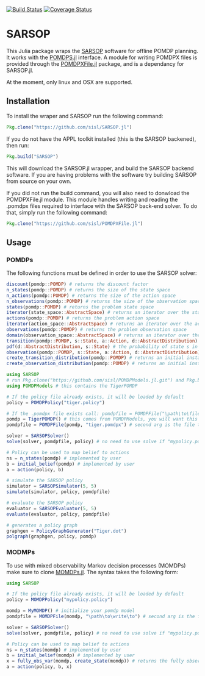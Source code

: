 [![Build Status](https://travis-ci.org/sisl/SARSOP.jl.svg?branch=master)](https://travis-ci.org/sisl/SARSOP.jl)
[![Coverage Status](https://coveralls.io/repos/sisl/SARSOP.jl/badge.svg)](https://coveralls.io/r/sisl/SARSOP.jl)

# SARSOP

This Julia package wraps the [SARSOP](http://bigbird.comp.nus.edu.sg/pmwiki/farm/appl/) software for offline POMDP planning. 
It works with the [POMDPS.jl](https://github.com/sisl/POMDPs.jl) interface.
A module for writing POMDPX files is provided through the [POMDPXFile.jl](https://github.com/sisl/POMDPXFile.jl) package, and is a dependancy for SARSOP.jl. 

At the moment, only linux and OSX are supported.

## Installation
To install the wraper and SARSOP run the following command:

```julia
Pkg.clone("https://github.com/sisl/SARSOP.jl")
```

If you do not have the APPL toolkit installed (this is the SARSOP backened), then run:

```julia
Pkg.build("SARSOP")
```

This will download the SARSOP.jl wrapper, and build the SARSOP backend software. If you are having problems with the
software try building SARSOP from source on your own. 

If you did not run the build command, you will also need to donwload the POMDPXFile.jl module. This module handles writing and reading the .pomdpx files required to interface with the SARSOP back-end solver. To do that, simply run the following command:

```julia
Pkg.clone("https://github.com/sisl/POMDPXFile.jl")
```

## Usage
### POMDPs
The following functions must be defined in order to use the SARSOP solver:

```julia
discount(pomdp::POMDP) # returns the discount factor
n_states(pomdp::POMDP) # returns the size of the state space
n_actions(pomdp::POMDP) # returns the size of the action space
n_observations(pomdp::POMDP) # returns the size of the observation space
states(pomdp::POMDP) # returns the problem state space
iterator(state_space::AbstractSpace) # returns an iterator over the state space
actions(pomdp::POMDP) # returns the problem action space
iterator(action_space::AbstractSpace) # returns an iterator over the action space
observations(pomdp::POMDP) # returns the problem observation space
domain(observation_space::AbstractSpace) # returns an iterator over the observation space
transition(pomdp::POMDP, s::State, a::Action, d::AbstractDistribution) # distribution of states from the (s,a) pair
pdf(d::AbstractDistribution, s::State) # the probability of state s in distribution d
observation(pomdp::POMDP, s::State, a::Action, d::AbstractDistribution) # distribution over observation from the (s,a) pair
create_transition_distribution(pomdp::POMDP) # returns an initial instance of the transition distribution
create_observation_distribution(pomdp::POMDP) # returns an initial instance of the observation distribution
```
```julia
using SARSOP
# run Pkg.clone("https://github.com/sisl/POMDPModels.jl.git") and Pkg.build("POMDPModels") to get this module
using POMDPModels # this contains the TigerPOMDP

# If the policy file already exists, it will be loaded by default
policy = POMDPPolicy("tiger.policy")

# If the .pomdpx file exists call: pomdpfile = POMDPFile("\path\to\file") 
pomdp = TigerPOMDP() # this comes from POMDPModels, you will want this to be your concrete POMDP type
pomdpfile = POMDPFile(pomdp, "tiger.pomdpx") # second arg is the file to which .pomdpx will be writeten

solver = SARSOPSolver()
solve(solver, pomdpfile, policy) # no need to use solve if "mypolicy.policy" already exists

# Policy can be used to map belief to actions
ns = n_states(pomdp) # implemented by user
b = initial_belief(pomdp) # implemented by user
a = action(policy, b) 

# simulate the SARSOP policy
simulator = SARSOPSimulator(5, 5)
simulate(simulator, policy, pomdpfile)

# evaluate the SARSOP policy
evaluator = SARSOPEvaluator(5, 5)
evaluate(evaluator, policy, pomdpfile)

# generates a policy graph
graphgen = PolicyGraphGenerator("Tiger.dot")
polgraph(graphgen, policy, pomdp)

```

### MODMPs
To use with mixed observability Markov decision processes (MOMDPs) make sure to clone [MOMDPs.jl](https://github.com/sisl/MOMDPs.jl). The syntax takes the following form:

```julia
using SARSOP

# If the policy file already exists, it will be loaded by default
policy = MOMDPPolicy("mypolicy.policy")

momdp = MyMOMDP() # initialize your pomdp model
pomdpfile = MOMDPFile(momdp, "\path\to\write\to") # second arg is the file to which .pomdpx will be writeten

solver = SARSOPSolver()
solve(solver, pomdpfile, policy) # no need to use solve if "mypolicy.policy" already exists

# Policy can be used to map belief to actions
ns = n_states(momdp) # implemented by user
b = initial_belief(momdp) # implemented by user
x = fully_obs_var(momdp, create_state(momdp)) # returns the fully observable varaible (implemented by user)
a = action(policy, b, x) 
```

